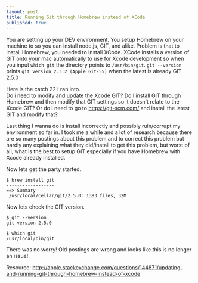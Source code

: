 ```yaml
---
layout: post
title: Running Git through Homebrew instead of XCode
published: true
---
```


You are setting up your DEV environment. You setup Homebrew on your machine to so you can install node.js, GIT, and alike. Problem is that to install Homebrew, you needed to install XCode. XCode installs a version of GIT onto your mac automatically to use for Xcode development so when you input `which git` the directory points to `/usr/bin/git`. `git --version` prints `git version 2.3.2 (Apple Git-55)` when the latest is already GIT 2.5.0

Here is the catch 22 I ran into.  
Do i need to modify and update the Xcode GIT? Do I install GIT through Homebrew and then modify that GIT settings so it doesn't relate to the Xcode GIT? Or do I need to go to https://git-scm.com/ and install the latest GIT and modify that?

Last thing I wanna do is install incorrectly and possibly ruin/corrupt my environment so far in. I took me a while and a lot of research because there are so many postings about this problem and to correct this problem but hardly any explaining what they did/install to get this problem, but worst of all, what is the best to setup GIT especially if you have Homebrew with Xcode already installed.

Now lets get the party started.
```
$ brew install git
------------------
==> Summary
 /usr/local/Cellar/git/2.5.0: 1383 files, 32M
```
Now lets check the GIT version.
```
$ git --version
git version 2.5.0
```
```
$ which git
/usr/local/bin/git
```
There was no worry! Old postings are wrong and looks like this is no longer an issue!.

Resource:
http://apple.stackexchange.com/questions/144871/updating-and-running-git-through-homebrew-instead-of-xcode

